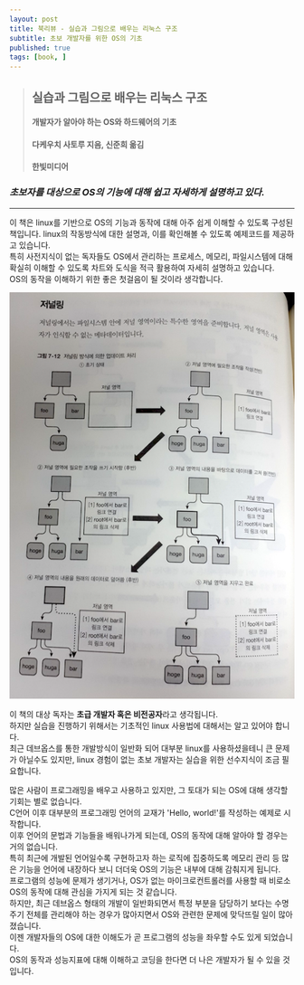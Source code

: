 ```yaml
---
layout: post
title: 북리뷰 - 실습과 그림으로 배우는 리눅스 구조
subtitle: 초보 개발자를 위한 OS의 기초
published: true
tags: [book, ]
---
```


>## **실습과 그림으로 배우는 리눅스 구조**
>#### 개발자가 알아야 하는 OS와 하드웨어의 기초  
>#### 다케우치 사토루 지음, 신준희 옮김 
>#### 한빛미디어  
  

### ***초보자를 대상으로 OS의 기능에 대해 쉽고 자세하게 설명하고 있다.***
---
  
이 책은 linux를 기반으로 OS의 기능과 동작에 대해 아주 쉽게 이해할 수 있도록 구성된 책입니다.
linux의 작동방식에 대한 설명과, 이를 확인해볼 수 있도록 예제코드를 제공하고 있습니다.  
특히 사전지식이 없는 독자들도 OS에서 관리하는 프로세스, 메모리, 파일시스템에 대해 확실히 이해할 수 있도록 차트와 도식을 적극 활용하여 자세히 설명하고 있습니다.  
OS의 동작을 이해하기 위한 좋은 첫걸음이 될 것이라 생각합니다.

![](../img/2019-04-08-9791162241523/2019-04-08-15-27-25.png)

이 책의 대상 독자는 **초급 개발자 혹은 비전공자**라고 생각됩니다.  
하지만 실습을 진행하기 위해서는 기초적인 linux 사용법에 대해서는 알고 있어야 합니다.  
최근 데브옵스를 통한 개발방식이 일반화 되어 대부분 linux를 사용하셨을테니 큰 문제가 아닐수도 있지만, linux 경험이 없는 초보 개발자는 실습을 위한 선수지식이 조금 필요합니다.

많은 사람이 프로그래밍을 배우고 사용하고 있지만, 그 토대가 되는 OS에 대해 생각할 기회는 별로 없습니다.  
C언어 이후 대부분의 프로그래밍 언어의 교재가 'Hello, world!'를 작성하는 예제로 시작합니다.  
이후 언어의 문법과 기능들을 배워나가게 되는데, OS의 동작에 대해 알아야 할 경우는 거의 없습니다.  
특히 최근에 개발된 언어일수록 구현하고자 하는 로직에 집중하도록 메모리 관리 등 많은 기능을 언어에 내장하다 보니 더더욱 OS의 기능은 내부에 대해 감춰지게 됩니다.  
프로그램의 성능에 문제가 생기거나, OS가 없는 마이크로컨트롤러를 사용할 때 비로소 OS의 동작에 대해 관심을 가지게 되는 것 같습니다.  
하지만, 최근 데브옵스 형태의 개발이 일반화되면서 특정 부분을 담당하기 보다는 수명주기 전체를 관리해야 하는 경우가 많아지면서 OS와 관련한 문제에 맞닥뜨릴 일이 많아졌습니다.  
이젠 개발자들의 OS에 대한 이해도가 곧 프로그램의 성능을 좌우할 수도 있게 되었습니다.  
OS의 동작과 성능지표에 대해 이해하고 코딩을 한다면 더 나은 개발자가 될 수 있을 것입니다.
